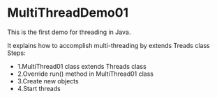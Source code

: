 # MultiThreadDemo01

This is the first demo for threading in Java.

It explains how to accomplish multi-threading by extends Treads class
Steps:
 * 1.MultiThread01 class extends Threads class
 * 2.Override run() method in MultiThread01 class
 * 3.Create new objects
 * 4.Start threads

